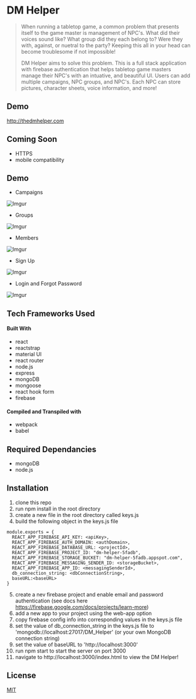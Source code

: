 # DM Helper

>When running a tabletop game, a common problem that presents itself to the game master is management of NPC's. What did their voices sound like?  What group did they each belong to? Were they with, against, or nuetral to the party?  Keeping this all in your head can become troublesome if not impossible! 
>
>DM Helper aims to solve this problem.  This is a full stack application with firebase authentication that helps tabletop game masters manage their NPC's with an intuative, and beautiful UI. Users can add multiple campaigns, NPC groups, and NPC's.  Each NPC can store pictures, character sheets, voice information, and more!

## Demo

http://thedmhelper.com

## Coming Soon
- HTTPS 
- mobile compatibility 

## Demo

- Campaigns

![Imgur](https://i.imgur.com/QrIS1m0.gif)

- Groups

![Imgur](https://i.imgur.com/BftCXhG.gif)

- Members

![Imgur](https://i.imgur.com/IeFYt6j.gif)

- Sign Up

![Imgur](https://i.imgur.com/9uGmDvT.gif)

- Login and Forgot Password

![Imgur](https://i.imgur.com/hA9a9bV.gif)

## Tech Frameworks Used
#### Built With
- react
- reactstrap
- material UI
- react router
- node.js
- express
- mongoDB
- mongoose
- react hook form
- firebase
#### Compiled and Transpiled with
- webpack 
- babel
## Required Dependancies
- mongoDB
- node.js
## Installation
1. clone this repo
2. run npm install in the root directory
3. create a new file in the root directory called keys.js
4. build the following object in the keys.js file
```
module.exports = {
  REACT_APP_FIREBASE_API_KEY: <apiKey>,
  REACT_APP_FIREBASE_AUTH_DOMAIN: <authDomain>,
  REACT_APP_FIREBASE_DATABASE_URL: <projectId>,
  REACT_APP_FIREBASE_PROJECT_ID: "dm-helper-5fadb",
  REACT_APP_FIREBASE_STORAGE_BUCKET: "dm-helper-5fadb.appspot.com",
  REACT_APP_FIREBASE_MESSAGING_SENDER_ID: <storageBucket>,
  REACT_APP_FIREBASE_APP_ID: <messagingSenderId>,
  db_connection_string: <dbConnectionString>,
  baseURL:<baseURL>
}
```
5. create a nev firebase project and enable email and password authentication (see docs here https://firebase.google.com/docs/projects/learn-more)
6. add a new app to your project using the web-app option
7. copy firebase config info into corresponding values in the keys.js file
8. set the value of db_connection_string in the keys.js file to 'mongodb://localhost:27017/DM_Helper' (or your own MongoDB connection string)
9. set the value of baseURL to 'http://localhost:3000'
10. run npm start to start the server on port 3000
11. navigate to http://localhost:3000/index.html to view the DM Helper!

## License
[MIT](https://choosealicense.com/licenses/mit/)
